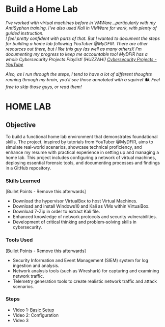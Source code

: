# Build a Home Lab
_I've worked with virtual machines before in VMWare...particularly with my AntiSyphon training.  I've also used Kali in VMWare for work, with plenty of guided instruction.  
I feel pretty confident with parts of that.  But I wanted to document the steps for building a home lab following YouTuber @MyDFIR.  There are other resources out there, but I like this guy (as well as many others)!  I'm documenting my progress to keep me accountable too!
MyDFIR has a whole Cybersecurity Projects Playlist! (HUZZAH!) [Cybersecurity Projects - YouTube](https://www.youtube.com/playlist?list=PLG6KGSNK4PuBWmX9NykU0wnWamjxdKhDJ)_

_Also, as I run through the steps, I tend to have a lot of different thoughts running through my brain, you'll see those annotated with a squirrel 🐿️.  Feel free to skip those guys, or read them!_

# HOME LAB

## Objective
To build a functional home lab environment that demonstrates foundational skills. The project, inspired by tutorials from YouTuber @MyDFIR, aims to simulate real-world scenarios, showcase technical proficiency, and enhance my resume with practical experience in setting up and managing a home lab. This project includes configuring a network of virtual machines, deploying essential forensic tools, and documenting processes and findings in a GitHub repository.

### Skills Learned
[Bullet Points - Remove this afterwards]

- Download the hypervisor VirtualBox to host Virtual Machines. 
- Download and install Windows10 and Kali as VMs within VirtualBox.
- Download 7-Zip in order to extract Kali file.
- Enhanced knowledge of network protocols and security vulnerabilities.
- Development of critical thinking and problem-solving skills in cybersecurity.

### Tools Used
[Bullet Points - Remove this afterwards]

- Security Information and Event Management (SIEM) system for log ingestion and analysis.
- Network analysis tools (such as Wireshark) for capturing and examining network traffic.
- Telemetry generation tools to create realistic network traffic and attack scenarios.

### Steps
- Video 1: [Basic Setup](https://github.com/autorotink/HomeLab/blob/main/Setup1.md)
- Video 2: Configuration
- Video 3
